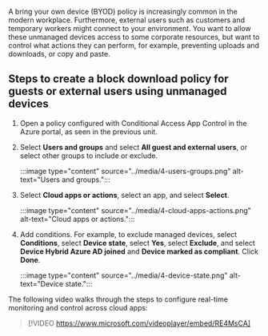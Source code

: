 A bring your own device (BYOD) policy is increasingly common in the modern workplace. Furthermore, external users such as customers and temporary workers might connect to your environment. You want to allow these unmanaged devices access to some corporate resources, but want to control what actions they can perform, for example, preventing uploads and downloads, or copy and paste.

## Steps to create a block download policy for guests or external users using unmanaged devices

1. Open a policy configured with Conditional Access App Control in the Azure portal, as seen in the previous unit.
2. Select **Users and groups** and select **All guest and external users**, or select other groups to include or exclude.

    :::image type="content" source="../media/4-users-groups.png" alt-text="Users and groups.":::

3. Select **Cloud apps or actions**, select an app, and select **Select**.

    :::image type="content" source="../media/4-cloud-apps-actions.png" alt-text="Cloud apps or actions.":::

4. Add conditions. For example, to exclude managed devices, select **Conditions**, select **Device state**, select **Yes**, select **Exclude**, and select **Device Hybrid Azure AD joined** and **Device marked as compliant**. Click **Done**.

    :::image type="content" source="../media/4-device-state.png" alt-text="Device state.":::

The following video walks through the steps to configure real-time monitoring and control across cloud apps:

> [!VIDEO https://www.microsoft.com/videoplayer/embed/RE4MsCA]
